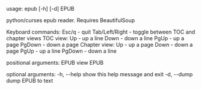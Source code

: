usage: epub [-h] [-d] EPUB

python/curses epub reader. Requires BeautifulSoup

Keyboard commands:
    Esc/q          - quit
    Tab/Left/Right - toggle between TOC and chapter views
    TOC view:
        Up         - up a line
        Down       - down a line
        PgUp       - up a page
        PgDown     - down a page
    Chapter view:
        Up         - up a page
        Down       - down a page
        PgUp       - up a line
        PgDown     - down a line

positional arguments:
  EPUB        view EPUB

optional arguments:
  -h, --help  show this help message and exit
  -d, --dump  dump EPUB to text
